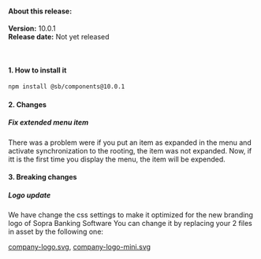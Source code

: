 #### About this release:

**Version:** 10.0.1  
**Release date:** Not yet released

<br>

#### 1. How to install it

```bash
npm install @sb/components@10.0.1
```

#### 2. Changes

##### Fix extended menu item
There was a problem were if you put an item as expanded in the menu and activate synchronization to the rooting, the item was not expanded.
Now, if itt is the first time you display the menu, the item will be expended.

#### 3. Breaking changes

##### Logo update
We have change the css settings to make it optimized for the new branding logo of Sopra Banking Software
You can change it by replacing your 2 files in asset by the following one:

[company-logo.svg](https://innersource.soprasteria.com/sopra-banking-technical-architecture/sb-angular/sopra-banking-angular/-/blob/master/sbng/src/assets/icons/company-logo.svg),
[company-logo-mini.svg](https://innersource.soprasteria.com/sopra-banking-technical-architecture/sb-angular/sopra-banking-angular/-/blob/master/sbng/src/assets/icons/company-logo-mini.svg)
